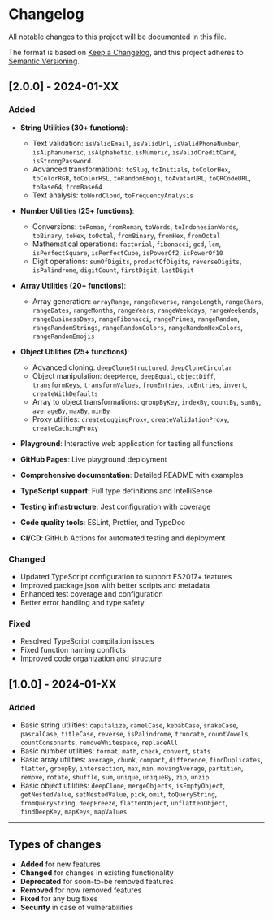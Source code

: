 # Changelog

All notable changes to this project will be documented in this file.

The format is based on [Keep a Changelog](https://keepachangelog.com/en/1.0.0/),
and this project adheres to [Semantic Versioning](https://semver.org/spec/v2.0.0.html).

## [2.0.0] - 2024-01-XX

### Added
- **String Utilities (30+ functions)**:
  - Text validation: `isValidEmail`, `isValidUrl`, `isValidPhoneNumber`, `isAlphanumeric`, `isAlphabetic`, `isNumeric`, `isValidCreditCard`, `isStrongPassword`
  - Advanced transformations: `toSlug`, `toInitials`, `toColorHex`, `toColorRGB`, `toColorHSL`, `toRandomEmoji`, `toAvatarURL`, `toQRCodeURL`, `toBase64`, `fromBase64`
  - Text analysis: `toWordCloud`, `toFrequencyAnalysis`

- **Number Utilities (25+ functions)**:
  - Conversions: `toRoman`, `fromRoman`, `toWords`, `toIndonesianWords`, `toBinary`, `toHex`, `toOctal`, `fromBinary`, `fromHex`, `fromOctal`
  - Mathematical operations: `factorial`, `fibonacci`, `gcd`, `lcm`, `isPerfectSquare`, `isPerfectCube`, `isPowerOf2`, `isPowerOf10`
  - Digit operations: `sumOfDigits`, `productOfDigits`, `reverseDigits`, `isPalindrome`, `digitCount`, `firstDigit`, `lastDigit`

- **Array Utilities (20+ functions)**:
  - Array generation: `arrayRange`, `rangeReverse`, `rangeLength`, `rangeChars`, `rangeDates`, `rangeMonths`, `rangeYears`, `rangeWeekdays`, `rangeWeekends`, `rangeBusinessDays`, `rangeFibonacci`, `rangePrimes`, `rangeRandom`, `rangeRandomStrings`, `rangeRandomColors`, `rangeRandomHexColors`, `rangeRandomEmojis`

- **Object Utilities (25+ functions)**:
  - Advanced cloning: `deepCloneStructured`, `deepCloneCircular`
  - Object manipulation: `deepMerge`, `deepEqual`, `objectDiff`, `transformKeys`, `transformValues`, `fromEntries`, `toEntries`, `invert`, `createWithDefaults`
  - Array to object transformations: `groupByKey`, `indexBy`, `countBy`, `sumBy`, `averageBy`, `maxBy`, `minBy`
  - Proxy utilities: `createLoggingProxy`, `createValidationProxy`, `createCachingProxy`

- **Playground**: Interactive web application for testing all functions
- **GitHub Pages**: Live playground deployment
- **Comprehensive documentation**: Detailed README with examples
- **TypeScript support**: Full type definitions and IntelliSense
- **Testing infrastructure**: Jest configuration with coverage
- **Code quality tools**: ESLint, Prettier, and TypeDoc
- **CI/CD**: GitHub Actions for automated testing and deployment

### Changed
- Updated TypeScript configuration to support ES2017+ features
- Improved package.json with better scripts and metadata
- Enhanced test coverage and configuration
- Better error handling and type safety

### Fixed
- Resolved TypeScript compilation issues
- Fixed function naming conflicts
- Improved code organization and structure

## [1.0.0] - 2024-01-XX

### Added
- Basic string utilities: `capitalize`, `camelCase`, `kebabCase`, `snakeCase`, `pascalCase`, `titleCase`, `reverse`, `isPalindrome`, `truncate`, `countVowels`, `countConsonants`, `removeWhitespace`, `replaceAll`
- Basic number utilities: `format`, `math`, `check`, `convert`, `stats`
- Basic array utilities: `average`, `chunk`, `compact`, `difference`, `findDuplicates`, `flatten`, `groupBy`, `intersection`, `max`, `min`, `movingAverage`, `partition`, `remove`, `rotate`, `shuffle`, `sum`, `unique`, `uniqueBy`, `zip`, `unzip`
- Basic object utilities: `deepClone`, `mergeObjects`, `isEmptyObject`, `getNestedValue`, `setNestedValue`, `pick`, `omit`, `toQueryString`, `fromQueryString`, `deepFreeze`, `flattenObject`, `unflattenObject`, `findDeepKey`, `mapKeys`, `mapValues`

---

## Types of changes

- **Added** for new features
- **Changed** for changes in existing functionality
- **Deprecated** for soon-to-be removed features
- **Removed** for now removed features
- **Fixed** for any bug fixes
- **Security** in case of vulnerabilities 